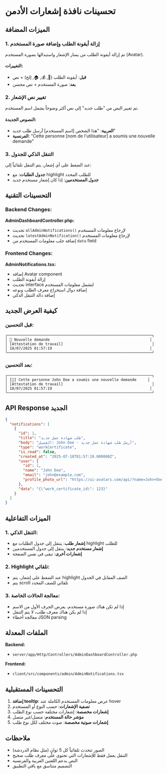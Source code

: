 # تحسينات نافذة إشعارات الأدمن

## الميزات المضافة

### 1. إزالة أيقونة الطلب وإضافة صورة المستخدم

تم إزالة أيقونة الطلب من يسار الإشعار واستبدالها بصورة المستخدم (Avatar).

#### التغييرات:
- **قبل**: أيقونة الطلب (📄, 💰, 🏠, إلخ) + نص
- **بعد**: صورة المستخدم + نص محسن

### 2. تغيير نص الإشعار

تم تغيير النص من "طلب جديد" إلى نص أكثر وضوحاً يشمل اسم المستخدم.

#### النصوص الجديدة:
- **العربية**: "هذا الشخص [اسم المستخدم] أرسل طلب جديد"
- **الفرنسية**: "Cette personne [nom de l'utilisateur] a soumis une nouvelle demande"

### 3. التنقل الذكي للجدول

عند الضغط على أي إشعار، يتم التنقل تلقائياً إلى:
- **جدول الطلبات**: مع highlight للطلب المحدد
- **جدول المستخدمين**: إذا كان إشعار مستخدم جديد

## التحسينات التقنية

### Backend Changes:

**AdminDashboardController.php:**
- تحديث `allAdminNotifications()` لإرجاع معلومات المستخدم
- تحديث `latestAdminNotification()` لإرجاع معلومات المستخدم
- إضافة جلب معلومات المستخدم من `data` field

### Frontend Changes:

**AdminNotifications.tsx:**
- إضافة Avatar component
- إزالة أيقونة الطلب
- تحديث interface لتشمل معلومات المستخدم
- إضافة دوال استخراج معرف الطلب ونوعه
- إضافة دالة التنقل الذكي

## كيفية العرض الجديد

### قبل التحسين:
```
┌─────────────────────────────────────────────────────────────────┐
│ 📄 Nouvelle demande                                             │
│ [Attestation de travail]                                        │
│ 18/07/2025 01:57:19                                            │
└─────────────────────────────────────────────────────────────────┘
```

### بعد التحسين:
```
┌─────────────────────────────────────────────────────────────────┐
│ [👤] Cette personne John Doe a soumis une nouvelle demande     │
│ [Attestation de travail]                                        │
│ 18/07/2025 01:57:19                                            │
└─────────────────────────────────────────────────────────────────┘
```

## API Response الجديد

```json
{
  "notifications": [
    {
      "id": 1,
      "title": "طلب شهادة عمل جديد",
      "body": "العميل: John Doe - أرسل طلب شهادة عمل جديد",
      "type": "workCertificate",
      "is_read": false,
      "created_at": "2025-07-18T01:57:19.000000Z",
      "user": {
        "id": 1,
        "name": "John Doe",
        "email": "john@example.com",
        "profile_photo_url": "https://ui-avatars.com/api/?name=John+Doe&color=7F9CF5&background=EBF4FF"
      },
      "data": "{\"work_certificate_id\": 123}"
    }
  ]
}
```

## الميزات التفاعلية

### 1. التنقل الذكي:
- **إشعار طلب**: ينتقل إلى جدول الطلبات مع highlight للطلب
- **إشعار مستخدم جديد**: ينتقل إلى جدول المستخدمين
- **إشعارات أخرى**: تبقى في نفس الصفحة

### 2. Highlight تلقائي:
- عند الضغط على إشعار، يتم highlight الصف المقابل في الجدول
- يتم scroll تلقائي للصف المحدد

### 3. معالجة الحالات الخاصة:
- إذا لم تكن هناك صورة مستخدم، يعرض الحرف الأول من الاسم
- إذا لم يكن هناك معرف طلب، لا يتم التنقل
- معالجة أخطاء JSON parsing

## الملفات المعدلة

**Backend:**
- `server/app/Http/Controllers/AdminDashboardController.php`

**Frontend:**
- `client/src/components/admin/AdminNotifications.tsx`

## التحسينات المستقبلية

1. **إضافة tooltip**: عرض معلومات المستخدم الكاملة عند hover
2. **تصفية الإشعارات**: حسب النوع أو المستخدم
3. **إشعارات مخصصة**: إشعارات مختلفة حسب نوع الطلب
4. **مؤشر حالة المستخدم**: متصل/غير متصل
5. **إشعارات صوتية مخصصة**: صوت مختلف لكل نوع طلب

## ملاحظات

- الصور تتحدث تلقائياً كل 5 ثوانٍ (مثل نظام الدردشة)
- التنقل يعمل فقط للإشعارات التي تحتوي على معرف طلب صحيح
- النص يدعم اللغتين العربية والفرنسية
- التصميم متناسق مع باقي التطبيق 